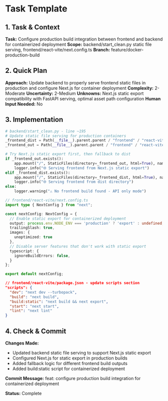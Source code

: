 # Task Template

## 1. Task & Context
**Task:** Configure production build integration between frontend and backend for containerized deployment
**Scope:** backend/start_clean.py static file serving, frontend/react-vite/next.config.ts
**Branch:** feature/docker-production-build

## 2. Quick Plan
**Approach:** Update backend to properly serve frontend static files in production and configure Next.js for container deployment
**Complexity:** 2-Moderate
**Uncertainty:** 2-Medium
**Unknowns:** Next.js static export compatibility with FastAPI serving, optimal asset path configuration
**Human Input Needed:** No

## 3. Implementation
```python
# backend/start_clean.py - line ~195
# Update static file serving for production containers
_frontend_dist = Path(__file__).parent.parent / "frontend" / "react-vite" / "dist"
_frontend_out = Path(__file__).parent.parent / "frontend" / "react-vite" / "out"

# Try Next.js static export first, then fallback to dist
if _frontend_out.exists():
    app.mount("/", StaticFiles(directory=_frontend_out, html=True), name="spa")
    logger.info("🌐 Serving frontend from Next.js static export")
elif _frontend_dist.exists():
    app.mount("/", StaticFiles(directory=_frontend_dist, html=True), name="spa")
    logger.info("🌐 Serving frontend from dist directory")
else:
    logger.warning("⚠️ No frontend build found - API only mode")
```

```typescript
// frontend/react-vite/next.config.ts
import type { NextConfig } from "next";

const nextConfig: NextConfig = {
  // Enable static export for containerized deployment
  output: process.env.NODE_ENV === 'production' ? 'export' : undefined,
  trailingSlash: true,
  images: {
    unoptimized: true
  },
  // Disable server features that don't work with static export
  typescript: {
    ignoreBuildErrors: false,
  }
};

export default nextConfig;
```

```json
// frontend/react-vite/package.json - update scripts section
"scripts": {
  "dev": "next dev --turbopack",
  "build": "next build",
  "build:static": "next build && next export",
  "start": "next start",
  "lint": "next lint"
}
```

## 4. Check & Commit
**Changes Made:**
- Updated backend static file serving to support Next.js static export
- Configured Next.js for static export in production builds
- Added fallback logic for different frontend build outputs
- Added build:static script for containerized deployment

**Commit Message:** feat: configure production build integration for containerized deployment

**Status:** Complete
